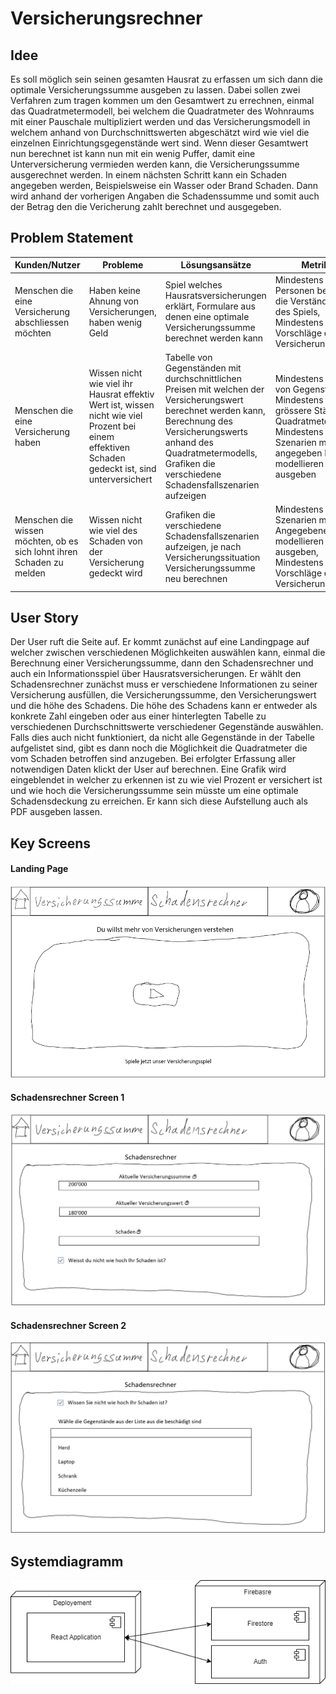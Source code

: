 # Versicherungsrechner

## Idee

Es soll möglich sein seinen gesamten Hausrat zu erfassen um sich dann die optimale Versicherungssumme ausgeben zu lassen.
Dabei sollen zwei Verfahren zum tragen kommen um den Gesamtwert zu errechnen, einmal das Quadratmetermodell, bei welchem die
Quadratmeter des Wohnraums mit einer Pauschale multipliziert werden und das Versicherungsmodell in welchem anhand von Durchschnittswerten abgeschätzt wird wie viel die einzelnen Einrichtungsgegenstände wert sind.
Wenn dieser Gesamtwert nun berechnet ist kann nun mit ein wenig Puffer, damit eine Unterversicherung vermieden werden kann, die Versicherungssumme ausgerechnet werden.
In einem nächsten Schritt kann ein Schaden angegeben werden, Beispielsweise ein Wasser oder Brand Schaden. Dann wird anhand der vorherigen Angaben die Schadenssumme und somit auch der Betrag den die Vericherung zahlt berechnet und ausgegeben.

## Problem Statement

| Kunden/Nutzer                                                | Probleme                                                     | Lösungsansätze                                               | Metriken                                                     | Stakeholder                                                  | Randbedingungen | Risiken                                                      |
| ------------------------------------------------------------ | ------------------------------------------------------------ | ------------------------------------------------------------ | ------------------------------------------------------------ | ------------------------------------------------------------ | --------------- | ------------------------------------------------------------ |
| Menschen die eine Versicherung abschliessen möchten          | Haben keine Ahnung von Versicherungen, haben wenig Geld      | Spiel welches Hausratsversicherungen erklärt, Formulare aus denen eine optimale Versicherungssumme berechnet werden kann | Mindestens 5 Personen bestätigen die Verständlichkeit des Spiels, Mindestens 5 Vorschläge einer Versicherungssumme | Testpersonen, Datenschutzbehörden                            | ?               | Nicht alle Menschen finden Spiele als Erklärung gut          |
| Menschen die eine Versicherung haben                         | Wissen nicht wie viel ihr Hausrat effektiv Wert ist, wissen nicht wie viel Prozent bei einem effektiven Schaden gedeckt ist, sind unterversichert | Tabelle von Gegenständen mit durchschnittlichen Preisen mit welchen der Versicherungswert berechnet werden kann, Berechnung des Versicherungswerts anhand des Quadratmetermodells, Grafiken die verschiedene Schadensfallszenarien aufzeigen | Mindestens 50 Preise von Gegenständen, Mindestens für 5 grössere Städte Quadratmeterpreise, Mindestens 3 Szenarien mit den angegeben Daten modellieren und ausgeben | Anbieter der Gegenstände, oder Immobilien, Datenschutzbehörden | ?               | Die Durchschnittspreise könnten nicht akkurat sein           |
| Menschen die wissen möchten, ob es sich lohnt ihren Schaden zu melden | Wissen nicht wie viel des Schaden von der Versicherung gedeckt wird | Grafiken die verschiedene Schadensfallszenarien aufzeigen, je nach Versicherungssituation Versicherungssumme neu berechnen | Mindestens 3 Szenarien mit den Angegebenen Daten modellieren und ausgeben, Mindestens 5 Vorschläge einer Versicherungssumme | Datenschutzbehörden                                          |                 | Die Schadenszenarien könnten von der Realität sehr weit weg sein |

## User Story

Der User ruft die Seite auf. Er kommt zunächst auf eine Landingpage auf welcher zwischen verschiedenen Möglichkeiten auswählen kann, einmal die Berechnung einer Versicherungssumme, dann den Schadensrechner und auch ein Informationsspiel über Hausratsversicherungen. Er wählt den Schadensrechner zunächst muss er verschiedene Informationen zu seiner Versicherung ausfüllen, die Versicherungssumme, den Versicherungswert und die höhe des Schadens. Die höhe des Schadens kann er entweder als konkrete Zahl eingeben oder aus einer hinterlegten Tabelle zu verschiedenen Durchschnittswerte verschiedener Gegenstände auswählen. Falls dies auch nicht funktioniert, da nicht alle Gegenstände in der Tabelle aufgelistet sind, gibt es dann noch die Möglichkeit die Quadratmeter die vom Schaden betroffen sind anzugeben. Bei erfolgter Erfassung aller notwendigen Daten klickt der User auf berechnen. Eine Grafik wird eingeblendet in welcher zu erkennen ist zu wie viel Prozent er versichert ist und wie hoch die Versicherungssumme sein müsste um eine optimale Schadensdeckung zu erreichen. Er kann sich diese Aufstellung auch als PDF ausgeben lassen. 

## Key Screens

#### Landing Page

![Screen1](./Screen1.png)

#### Schadensrechner Screen 1

![Screen2](./Screen2.png)

#### Schadensrechner Screen 2

![Landing Page](./Screen3.png)

## Systemdiagramm

![System Diagramm](./Systemdiagramm_Versicherungsrechner.drawio.png)